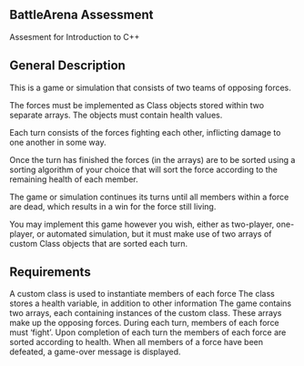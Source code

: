 ## BattleArena Assessment
Assesment for Introduction to C++

## General Description
This is a game or simulation that consists of two teams of opposing forces.

The forces must be implemented as Class objects stored within two separate arrays. The objects must contain health values.

Each turn consists of the forces fighting each other, inflicting damage to one another in some way.

Once the turn has finished the forces (in the arrays) are to be sorted using a sorting algorithm of your choice that will sort the force according to the remaining health of each member.

The game or simulation continues its turns until all members within a force are dead, which results in a win for the force still living.

You may implement this game however you wish, either as two-player, one-player, or automated simulation, but it must make use of two arrays of custom Class objects that are sorted each turn.

## Requirements
A custom class is used to instantiate members of each force
The class stores a health variable, in addition to other information
The game contains two arrays, each containing instances of the custom class. These arrays make up the opposing forces.
During each turn, members of each force must ‘fight’. Upon completion of each turn the members of each force are sorted according to health.
When all members of a force have been defeated, a game-over message is displayed.

